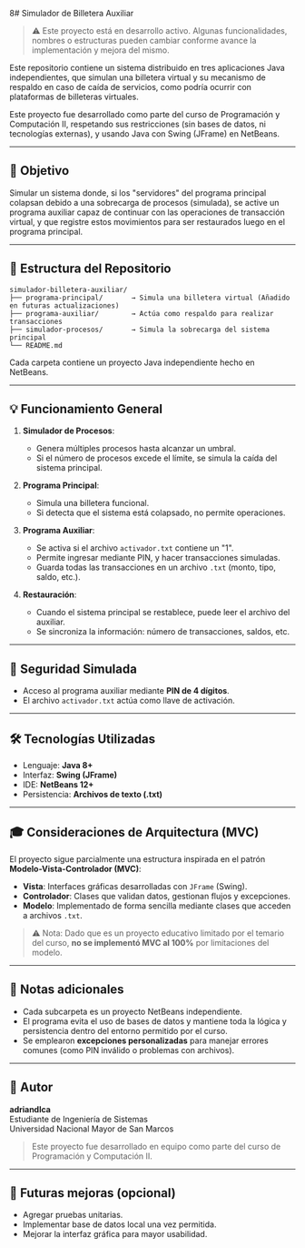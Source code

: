 8# Simulador de Billetera Auxiliar

> ⚠️ Este proyecto está en desarrollo activo. Algunas funcionalidades, nombres o estructuras pueden cambiar conforme avance la implementación y mejora del mismo.

Este repositorio contiene un sistema distribuido en tres aplicaciones Java independientes, que simulan una billetera virtual y su mecanismo de respaldo en caso de caída de servicios, como podría ocurrir con plataformas de billeteras virtuales.

Este proyecto fue desarrollado como parte del curso de Programación y Computación II, respetando sus restricciones (sin bases de datos, ni tecnologías externas), y usando Java con Swing (JFrame) en NetBeans.

---

## 🧠 Objetivo

Simular un sistema donde, si los "servidores" del programa principal colapsan debido a una sobrecarga de procesos (simulada), se active un programa auxiliar capaz de continuar con las operaciones de transacción virtual, y que registre estos movimientos para ser restaurados luego en el programa principal.

---

## 📆 Estructura del Repositorio

```
simulador-billetera-auxiliar/
├── programa-principal/       → Simula una billetera virtual (Añadido en futuras actualizaciones) 
├── programa-auxiliar/        → Actúa como respaldo para realizar transacciones
├── simulador-procesos/       → Simula la sobrecarga del sistema principal
└── README.md
```

Cada carpeta contiene un proyecto Java independiente hecho en NetBeans.

---

## 💡 Funcionamiento General

1. **Simulador de Procesos**:

   - Genera múltiples procesos hasta alcanzar un umbral.
   - Si el número de procesos excede el límite, se simula la caída del sistema principal.

2. **Programa Principal**:

   - Simula una billetera funcional.
   - Si detecta que el sistema está colapsado, no permite operaciones.

3. **Programa Auxiliar**:

   - Se activa si el archivo `activador.txt` contiene un "1".
   - Permite ingresar mediante PIN, y hacer transacciones simuladas.
   - Guarda todas las transacciones en un archivo `.txt` (monto, tipo, saldo, etc.).

4. **Restauración**:

   - Cuando el sistema principal se restablece, puede leer el archivo del auxiliar.
   - Se sincroniza la información: número de transacciones, saldos, etc.

---

## 🔐 Seguridad Simulada

- Acceso al programa auxiliar mediante **PIN de 4 dígitos**.
- El archivo `activador.txt` actúa como llave de activación.

---

## 🛠️ Tecnologías Utilizadas

- Lenguaje: **Java 8+**
- Interfaz: **Swing (JFrame)**
- IDE: **NetBeans 12+**
- Persistencia: **Archivos de texto (.txt)**

---

## 🎓 Consideraciones de Arquitectura (MVC)

El proyecto sigue parcialmente una estructura inspirada en el patrón **Modelo-Vista-Controlador (MVC)**:

- **Vista**: Interfaces gráficas desarrolladas con `JFrame` (Swing).
- **Controlador**: Clases que validan datos, gestionan flujos y excepciones.
- **Modelo**: Implementado de forma sencilla mediante clases que acceden a archivos `.txt`.

> ⚠️ Nota: Dado que es un proyecto educativo limitado por el temario del curso, **no se implementó MVC al 100%** por limitaciones del modelo.

---

## 📃 Notas adicionales

- Cada subcarpeta es un proyecto NetBeans independiente.
- El programa evita el uso de bases de datos y mantiene toda la lógica y persistencia dentro del entorno permitido por el curso.
- Se emplearon **excepciones personalizadas** para manejar errores comunes (como PIN inválido o problemas con archivos).

---

## 👤 Autor

**adriandlca**\
Estudiante de Ingeniería de Sistemas\
Universidad Nacional Mayor de San Marcos

> Este proyecto fue desarrollado en equipo como parte del curso de Programación y Computación II.

---

## 📍 Futuras mejoras (opcional)

- Agregar pruebas unitarias.
- Implementar base de datos local una vez permitida.
- Mejorar la interfaz gráfica para mayor usabilidad.


